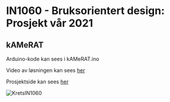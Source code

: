 # IN1060 - Bruksorientert design: Prosjekt vår 2021
## kAMeRAT


Arduino-kode kan sees i kAMeRAT.ino

Video av løsningen kan sees [her](https://www.uio.no/studier/emner/matnat/ifi/IN1060/v21/prosjekter-var-2021/kamerat/)

Prosjektside kan sees [her](https://www.uio.no/studier/emner/matnat/ifi/IN1060/v21/prosjekter-var-2021/kamerat/)

![KretsIN1060](https://user-images.githubusercontent.com/78514454/120110714-e8ba0300-c16e-11eb-899e-0caedbc1aa85.png)
